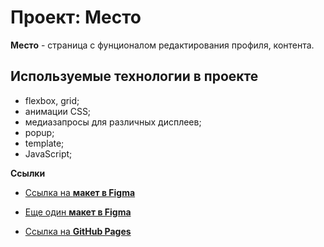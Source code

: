 # Проект: Место

**Место** -  страница с фунционалом редактирования профиля, контента. 

## Используемые технологии в проекте
- flexbox, grid;
- анимации CSS;
- медиазапросы для различных дисплеев;
- popup;
- template;
- JavaScript;

**Ссылки**

* [Ссылка на **макет в Figma**](https://www.figma.com/file/2cn9N9jSkmxD84oJik7xL7/JavaScript.-Sprint-4?node-id=0%3A1)

* [Еще один **макет в Figma**](https://www.figma.com/file/bjyvbKKJN2naO0ucURl2Z0/JavaScript.-Sprint-5?node-id=50160%3A172&t=gHno5euYDgM3Dwr2-0)

* [Ссылка на **GitHub Pages**](https://ageshinobi.github.io/mesto/)
